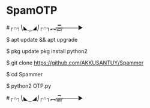 # SpamOTP

#┌∩┐⎝◣⏝◢⎠┌∩┐︻╦̵̵͇̿̿̿̿╤────►

$ apt update && apt upgrade

$ pkg update pkg install python2

$ git clone https://github.com/AKKUSANTUY/Spammer

$ cd Spammer

$ python2 OTP.py

#┌∩┐⎝◣⏝◢⎠┌∩┐︻╦̵̵͇̿̿̿̿╤────►
